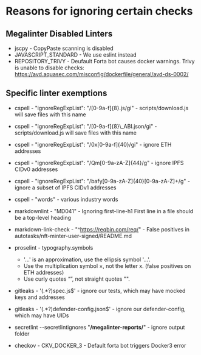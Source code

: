 # Reasons for ignoring certain checks

## Megalinter Disabled Linters

- jscpy - CopyPaste scanning is disabled
- JAVASCRIPT_STANDARD - We use eslint instead
- REPOSITORY_TRIVY - Deufault Forta bot causes docker warnings. Trivy is unable to disable checks: <https://avd.aquasec.com/misconfig/dockerfile/general/avd-ds-0002/>

## Specific linter exemptions

- cspell - "ignoreRegExpList": "/[0-9a-f]{8}.js/gi" - scripts/download.js will save files with this name
- cspell - "ignoreRegExpList": "/[0-9a-f]{8}\\\_ABI.json/gi" - scripts/download.js will save files with this name
- cspell - "ignoreRegExpList": "/0x[0-9a-f]{40}/gi" - ignore ETH addresses
- cspell - "ignoreRegExpList": "/Qm[0-9a-zA-Z]{44}/g" - ignore IPFS CIDv0 addresses
- cspell - "ignoreRegExpList": "/bafy[0-9a-zA-Z]{40}[0-9a-zA-Z]+/g" - ignore a subset of IPFS CIDv1 addresses

- cspell - "words" - various industry words

- markdownlint - "MD041" - Ignoring first-line-h1 First line in a file should be a top-level heading

- markdown-link-check - "^<https://reqbin.com/req/>" - False positives in autotasks/nft-minter-user-signed/README.md

- proselint - typography.symbols

  - '...' is an approximation, use the ellipsis symbol '…'.
  - Use the multiplication symbol ×, not the letter x. (false positives on ETH addresses)
  - Use curly quotes “”, not straight quotes "".

- gitleaks - '(.\*?)spec\.js$' - ignore our tests, which may have mocked keys and addresses
- gitleaks - '(.\*?)defender-config\.json$' - ignore our defender-config, which may have UIDs

- secretlint --secretlintignores "**/megalinter-reports/**" - ignore output folder

- checkov - CKV_DOCKER_3 - Default forta bot triggers Docker3 error
